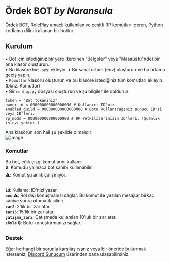 # Ördek BOT *by Naransula*
Ördek BOT, RolePlay amaçlı kullanılan ve çeşitli RP komutları içeren, Python kodlama dilini kullanan bir bottur.

## Kurulum
• Bot için istediğiniz bir yere (tercihen "Belgeler" veya "Masaüstü"nde) bir ana klasör oluşturun.<br>
• Bu klasöre `bot.py`yi ekleyin. 
• Bir sanal ortam (env) oluşturun ve bu ortama geçiş yapın.<br>
• `Komutlar` klasörü oluşturun ve bu klasöre istediğiniz tüm komutları ekleyin. (bknz. Komutlar)<br>
• Bir `config.py` dosyası oluşturun ve şu bilgiler ile doldurun:
````
token = "Bot tokeniniz"
owner_id = 000000000000000000 # Kullanıcı ID'niz
enabled_guild = 000000000000000000 # Botu kullanacağınız sunucu ID'si veya ID'leri.
rp_mods = 000000000000000000 # RP Yetkililerinizin ID'leri. (Şuanlık işlevi yoktur.)
````
Ana klasörün son hali şu şekilde olmalıdır:<br>
![image](https://user-images.githubusercontent.com/121567218/222825703-200ace73-c7a0-48aa-a900-1da602781fff.png)



### Komutlar
Bu bot, eğik çizgi komutlarını kullanır.<br>
🔒: Komudu yalnızca bot sahibi kullanabilir.<br>
⚠️: Komut şu anlık çalışmıyor.<br><br>

**`id`**: Kullanıcı ID'nizi yazar.<br>
**`ooc`** ⚠️: Rol dışı konuşmanızı sağlar. Bu komut ile yazılan mesajlar birkaç saniye sonra otomatik silinir.<br>
**`zar2`**: 2'lik bir zar atar.<br>
**`zar15`**: 15'lik bir zar atar.<br>
**`çatışma_zarı`**: Çatışmada kullanılan 10'luk bir zar atar.<br>
**`söyle`** 🔒: Botu konuşturmanızı sağlar.

### Destek
Eğer herhangi bir sorunla karşılaşırsanız veya bir öneride bulunmak isterseniz, [Discord Sunucum](https://discord.com/invite/xYpyHtWYry) üzerinden bana ulaşabilirsiniz.
